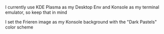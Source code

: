 I currently use KDE Plasma as my Desktop Env and Konsole as my terminal emulator, so keep that in mind

I set the Frieren image as my Konsole background with the "Dark Pastels" color scheme
